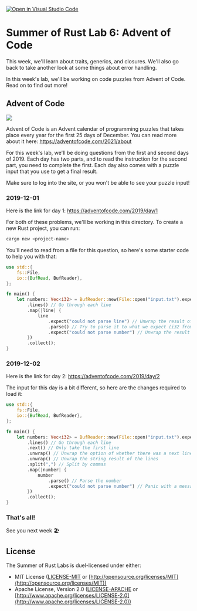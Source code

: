 [![Open in Visual Studio Code](https://classroom.github.com/assets/open-in-vscode-c66648af7eb3fe8bc4f294546bfd86ef473780cde1dea487d3c4ff354943c9ae.svg)](https://classroom.github.com/online_ide?assignment_repo_id=7985838&assignment_repo_type=AssignmentRepo)
# Summer of Rust Lab 6: Advent of Code

This week, we'll learn about traits, generics, and closures. We'll also go back
to take another look at some things about error handling.

In this week's lab, we'll be working on code puzzles from Advent of Code. Read
on to find out more!

## Advent of Code

![](https://cdn.discordapp.com/attachments/968184771102507031/983478110764818492/unknown.png)

Advent of Code is an Advent calendar of programming puzzles that takes place
every year for the first 25 days of December. You can read more about it here:
https://adventofcode.com/2021/about

For this week's lab, we'll be doing questions from the first and second days of
2019. Each day has two parts, and to read the instruction for the second part,
you need to complete the first. Each day also comes with a puzzle input that you
use to get a final result.

Make sure to log into the site, or you won't be able to see your puzzle input!

### 2019-12-01

Here is the link for day 1: https://adventofcode.com/2019/day/1

For both of these problems, we'll be working in this directory. To create a new
Rust project, you can run:

```bash
cargo new <project-name>
```

You'll need to read from a file for this question, so here's some starter code
to help you with that:

```rust
use std::{
    fs::File,
    io::{BufRead, BufReader},
};

fn main() {
    let numbers: Vec<i32> = BufReader::new(File::open("input.txt").expect("file not found"))
        .lines() // Go through each line
        .map(|line| {
            line
                .expect("could not parse line") // Unwrap the result of the line
                .parse() // Try to parse it to what we expect (i32 from the annotation)
                .expect("could not parse number") // Unwrap the result of the parse
        })
        .collect();
}
```

### 2019-12-02

Here is the link for day 2: https://adventofcode.com/2019/day/2

The input for this day is a bit different, so here are the changes required to
load it:

```rust
use std::{
    fs::File,
    io::{BufRead, BufReader},
};

fn main() {
    let numbers: Vec<i32> = BufReader::new(File::open("input.txt").expect("file not found"))
        .lines() // Go through each line
        .next() // Only take the first line
        .unwrap() // Unwrap the option of whether there was a next line
        .unwrap() // Unwrap the string result of the lines
        .split(",") // Split by commas
        .map(|number| {
            number
                .parse() // Parse the number
                .expect("could not parse number") // Panic with a message if it fails
        })
        .collect();
}

```

### That's all!

See you next week 🏖️

## License

The Summer of Rust Labs is duel-licensed under either:

* MIT License ([LICENSE-MIT](LICENSE-MIT) or [http://opensource.org/licenses/MIT](http://opensource.org/licenses/MIT))
* Apache License, Version 2.0 ([LICENSE-APACHE](LICENSE-APACHE) or
  [http://www.apache.org/licenses/LICENSE-2.0](http://www.apache.org/licenses/LICENSE-2.0))
